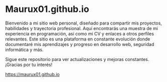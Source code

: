 # Maurux01.github.io

Bienvenido a mi sitio web personal, diseñado para compartir mis proyectos, habilidades y trayectoria profesional. Aquí encontrarás una muestra de mi experiencia en programación, así como mi CV y enlaces a otros perfiles relevantes. Este sitio es una plataforma en constante evolución donde documentaré mis aprendizajes y progreso en desarrollo web, seguridad informática y más.

Sigue este repositorio para ver actualizaciones y mejoras constantes. ¡Gracias por tu interés!

https://maurux01.github.io
